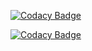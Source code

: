 [![Codacy Badge](https://api.codacy.com/project/badge/Grade/c7927f7fa1dc43ca93e776b6cc63e413)](https://www.codacy.com/app/nicolastpi01/DesApp-BackEnd-GRUPO-B-S22018?utm_source=github.com&amp;utm_medium=referral&amp;utm_content=nicolastpi01/DesApp-BackEnd-GRUPO-B-S22018&amp;utm_campaign=Badge_Grade)

[![Codacy Badge](https://api.codacy.com/project/badge/Coverage/c7927f7fa1dc43ca93e776b6cc63e413)](https://www.codacy.com/app/nicolastpi01/DesApp-BackEnd-GRUPO-B-S22018?utm_source=github.com&utm_medium=referral&utm_content=nicolastpi01/DesApp-BackEnd-GRUPO-B-S22018&utm_campaign=Badge_Coverage)
